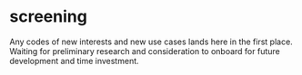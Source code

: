 # screening
Any codes of new interests and new use cases lands here in the first place. Waiting for preliminary research and consideration to onboard for future development and time investment. 
